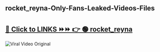 
 ## rocket_reyna-Only-Fans-Leaked-Videos-Files

# <h2><a href="https://mediaupload.pro?rocket_reyna">🔗 Click to LINKS ⏩⏩ 👉 🟢 rocket_reyna </a></h2>

<a href="https://mediaupload.pro?rocket_reyna" rel="nofollow" data-target="animated-image.originalLink"><img src="https://i.ibb.co.com/xMMVF88/686577567.gif" alt="Viral Video Original" style="max-width: 100%; display: inline-block;" data-target="animated-image.originalImage"></a>